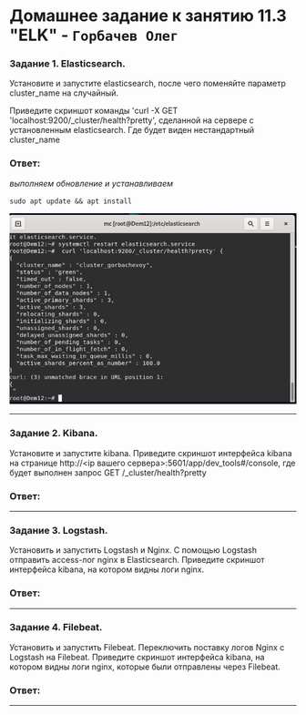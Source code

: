 # Домашнее задание к занятию 11.3 "ELK" - `Горбачев Олег`

### Задание 1. Elasticsearch.
Установите и запустите elasticsearch, после чего поменяйте параметр cluster_name на случайный.

Приведите скриншот команды 'curl -X GET 'localhost:9200/_cluster/health?pretty', сделанной на сервере с установленным elasticsearch. Где будет виден нестандартный cluster_name
### Ответ:
*выполняем обновление и устанавливаем*
```shell
sudo apt update && apt install 
```
![1-1](./11.3-1-001.jpg)

---

### Задание 2. Kibana.
Установите и запустите kibana.
Приведите скриншот интерфейса kibana на странице http://<ip вашего сервера>:5601/app/dev_tools#/console, где будет выполнен запрос GET /_cluster/health?pretty
### Ответ:

---
### Задание 3. Logstash.
Установить и запустить Logstash и Nginx. С помощью Logstash отправить access-лог nginx в Elasticsearch.
Приведите скриншот интерфейса kibana, на котором видны логи nginx.
### Ответ:

---

### Задание 4. Filebeat.
Установить и запустить Filebeat. Переключить поставку логов Nginx с Logstash на Filebeat.
Приведите скриншот интерфейса kibana, на котором видны логи nginx, которые были отправлены через Filebeat.
### Ответ:

---
